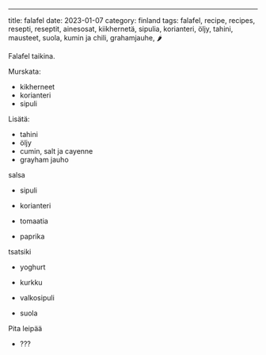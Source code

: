 ---
title: falafel
date: 2023-01-07
category: finland
tags: falafel, recipe, recipes, resepti, reseptit, ainesosat, kiikhernetä, sipulia, korianteri, öljy, tahini, mausteet, suola, kumin ja chili, grahamjauhe, 🌶️

Falafel taikina.

Murskata:

- kikherneet
- korianteri
- sipuli

Lisätä: 

- tahini
- öljy
- cumin, salt ja cayenne
- grayham jauho 

salsa

- sipuli

- korianteri

- tomaatia

- paprika

tsatsiki

- yoghurt

- kurkku

- valkosipuli

- suola

Pita leipää

- ???

